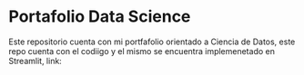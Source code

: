 # Portafolio Data Science
 Este repositorio cuenta con mi portfafolio orientado a Ciencia de Datos, este repo cuenta con el codiigo y el mismo se encuentra implemenetado en Streamlit, link: 
